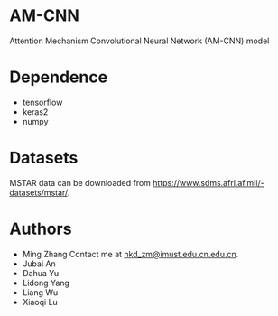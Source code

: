 # AM-CNN
Attention Mechanism Convolutional Neural Network (AM-CNN) model
# Dependence
+ tensorflow
+ keras2
+ numpy
# Datasets
MSTAR data can be downloaded from https://www.sdms.afrl.af.mil/-datasets/mstar/.
# Authors
+ Ming Zhang Contact me at nkd_zm@imust.edu.cn.edu.cn.
+ Jubai An
+ Dahua Yu
+ Lidong Yang
+ Liang Wu
+ Xiaoqi Lu
